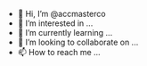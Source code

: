 - 👋 Hi, I’m @accmasterco
- 👀 I’m interested in ...
- 🌱 I’m currently learning ...
- 💞️ I’m looking to collaborate on ...
- 📫 How to reach me ...

<!---
accmasterco/accmasterco is a ✨ special ✨ repository because its `README.md` (this file) appears on your GitHub profile.
You can click the Preview link to take a look at your changes.
--->
